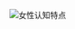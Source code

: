 ![女性认知特点](https://github.com/olivefengsz/olivelovescience.github.io/assets/8655791/dc950834-2f20-419d-8e18-ac455181d12c)
